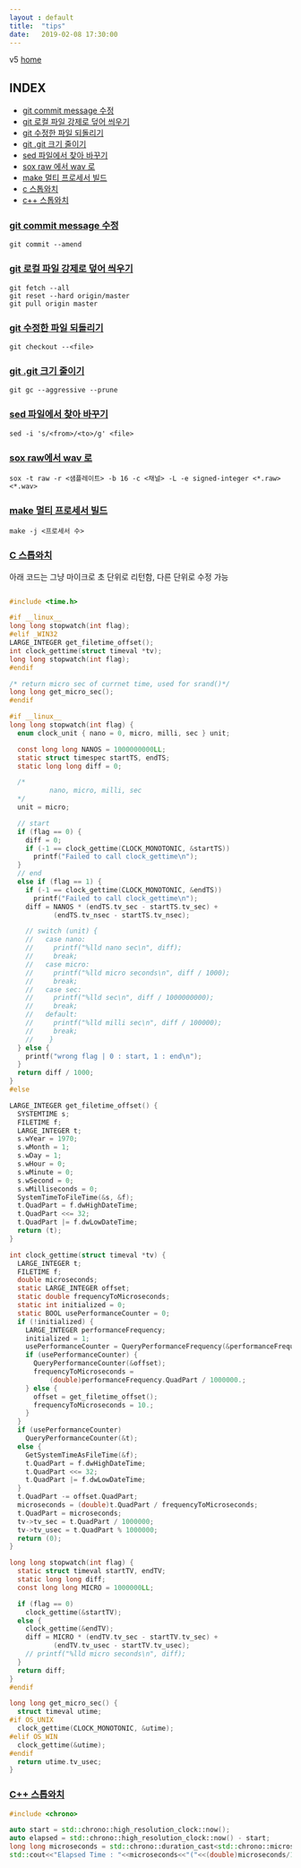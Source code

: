 ```yaml
---
layout : default
title:  "tips"
date:   2019-02-08 17:30:00
---
```

v5
[home](/)



## INDEX<a name="index"></a>

+ [git commit message 수정](#t1)
+ [git 로컬 파일 강제로 덮어 씌우기](#t2)
+ [git 수정한 파일 되돌리기](#t3)
+ [git .git 크기 줄이기](#t8)
+ [sed 파일에서 찾아 바꾸기](#t4)
+ [sox raw 에서 wav 로](#t5)
+ [make 멀티 프로세서 빌드](#t6)
+ [c 스톱와치](#t7)
+ [c++ 스톱와치](#t7)


### [git commit message 수정](#index)<a name="t1"></a>

```
git commit --amend
```

### [git 로컬 파일 강제로 덮어 씌우기](#index)<a name="t2"></a>

```
git fetch --all
git reset --hard origin/master
git pull origin master
```


### [git 수정한 파일 되돌리기](#index)<a name="t3"></a>

```
git checkout --<file>
```

### [git .git 크기 줄이기](#index)<a name="t8"></a>

```
git gc --aggressive --prune
```

### [sed 파일에서 찾아 바꾸기](#index)<a name="t4"></a>

```
sed -i 's/<from>/<to>/g' <file>
```

### [sox raw에서  wav 로](#index)<a name="t5"></a>


```
sox -t raw -r <샘플레이트> -b 16 -c <채널> -L -e signed-integer <*.raw> <*.wav>
```

### [make 멀티 프로세서 빌드](#index)<a name="t6"></a>

```
make -j <프로세서 수>
```

### [C 스톱와치](#index)<a name="t7"></a>

아래 코드는 그냥 마이크로 초 단위로 리턴함, 다른 단위로 
수정 가능  
  
```C

#include <time.h>

#if __linux__
long long stopwatch(int flag);
#elif _WIN32
LARGE_INTEGER get_filetime_offset();
int clock_gettime(struct timeval *tv);
long long stopwatch(int flag);
#endif

/* return micro sec of currnet time, used for srand()*/
long long get_micro_sec();
#endif

#if __linux__
long long stopwatch(int flag) {
  enum clock_unit { nano = 0, micro, milli, sec } unit;

  const long long NANOS = 1000000000LL;
  static struct timespec startTS, endTS;
  static long long diff = 0;

  /*
          nano, micro, milli, sec
  */
  unit = micro;

  // start
  if (flag == 0) {
    diff = 0;
    if (-1 == clock_gettime(CLOCK_MONOTONIC, &startTS))
      printf("Failed to call clock_gettime\n");
  }
  // end
  else if (flag == 1) {
    if (-1 == clock_gettime(CLOCK_MONOTONIC, &endTS))
      printf("Failed to call clock_gettime\n");
    diff = NANOS * (endTS.tv_sec - startTS.tv_sec) +
           (endTS.tv_nsec - startTS.tv_nsec);

    // switch (unit) {
    //   case nano:
    //     printf("%lld nano sec\n", diff);
    //     break;
    //   case micro:
    //     printf("%lld micro seconds\n", diff / 1000);
    //     break;
    //   case sec:
    //     printf("%lld sec\n", diff / 1000000000);
    //     break;
    //   default:
    //     printf("%lld milli sec\n", diff / 100000);
    //     break;
    //    }
  } else {
    printf("wrong flag | 0 : start, 1 : end\n");
  }
  return diff / 1000;
}
#else

LARGE_INTEGER get_filetime_offset() {
  SYSTEMTIME s;
  FILETIME f;
  LARGE_INTEGER t;
  s.wYear = 1970;
  s.wMonth = 1;
  s.wDay = 1;
  s.wHour = 0;
  s.wMinute = 0;
  s.wSecond = 0;
  s.wMilliseconds = 0;
  SystemTimeToFileTime(&s, &f);
  t.QuadPart = f.dwHighDateTime;
  t.QuadPart <<= 32;
  t.QuadPart |= f.dwLowDateTime;
  return (t);
}

int clock_gettime(struct timeval *tv) {
  LARGE_INTEGER t;
  FILETIME f;
  double microseconds;
  static LARGE_INTEGER offset;
  static double frequencyToMicroseconds;
  static int initialized = 0;
  static BOOL usePerformanceCounter = 0;
  if (!initialized) {
    LARGE_INTEGER performanceFrequency;
    initialized = 1;
    usePerformanceCounter = QueryPerformanceFrequency(&performanceFrequency);
    if (usePerformanceCounter) {
      QueryPerformanceCounter(&offset);
      frequencyToMicroseconds =
          (double)performanceFrequency.QuadPart / 1000000.;
    } else {
      offset = get_filetime_offset();
      frequencyToMicroseconds = 10.;
    }
  }
  if (usePerformanceCounter)
    QueryPerformanceCounter(&t);
  else {
    GetSystemTimeAsFileTime(&f);
    t.QuadPart = f.dwHighDateTime;
    t.QuadPart <<= 32;
    t.QuadPart |= f.dwLowDateTime;
  }
  t.QuadPart -= offset.QuadPart;
  microseconds = (double)t.QuadPart / frequencyToMicroseconds;
  t.QuadPart = microseconds;
  tv->tv_sec = t.QuadPart / 1000000;
  tv->tv_usec = t.QuadPart % 1000000;
  return (0);
}

long long stopwatch(int flag) {
  static struct timeval startTV, endTV;
  static long long diff;
  const long long MICRO = 1000000LL;

  if (flag == 0)
    clock_gettime(&startTV);
  else {
    clock_gettime(&endTV);
    diff = MICRO * (endTV.tv_sec - startTV.tv_sec) +
           (endTV.tv_usec - startTV.tv_usec);
    // printf("%lld micro seconds\n", diff);
  }
  return diff;
}
#endif

long long get_micro_sec() {
  struct timeval utime;
#if OS_UNIX
  clock_gettime(CLOCK_MONOTONIC, &utime);
#elif OS_WIN
  clock_gettime(&utime);
#endif
  return utime.tv_usec;
}

```


### [C++ 스톱와치](#index)<a name="t8"></a>




```C++
#include <chrono>

auto start = std::chrono::high_resolution_clock::now();
auto elapsed = std::chrono::high_resolution_clock::now() - start;
long long microseconds = std::chrono::duration_cast<std::chrono::microseconds>(elapsed).count();
std::cout<<"Elapsed Time : "<<microseconds<<"("<<(double)microseconds/1000000<<")\n";


```


